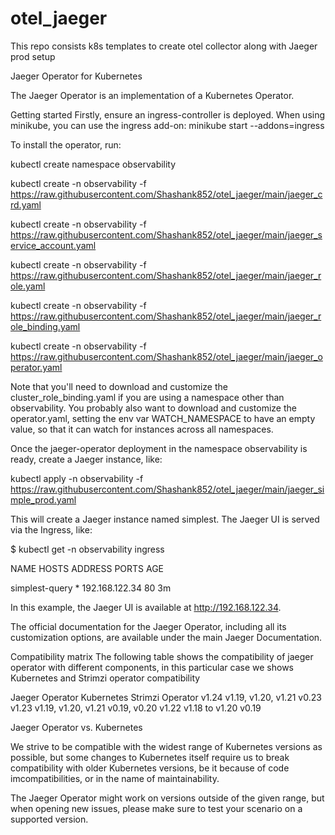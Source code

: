 # otel_jaeger
This repo consists k8s templates to create otel collector along with Jaeger prod setup

Jaeger Operator for Kubernetes

The Jaeger Operator is an implementation of a Kubernetes Operator.

Getting started
Firstly, ensure an ingress-controller is deployed. When using minikube, you can use the ingress add-on: minikube start --addons=ingress

To install the operator, run:

kubectl create namespace observability

kubectl create -n observability -f https://raw.githubusercontent.com/Shashank852/otel_jaeger/main/jaeger_crd.yaml

kubectl create -n observability -f https://raw.githubusercontent.com/Shashank852/otel_jaeger/main/jaeger_service_account.yaml

kubectl create -n observability -f https://raw.githubusercontent.com/Shashank852/otel_jaeger/main/jaeger_role.yaml

kubectl create -n observability -f https://raw.githubusercontent.com/Shashank852/otel_jaeger/main/jaeger_role_binding.yaml

kubectl create -n observability -f https://raw.githubusercontent.com/Shashank852/otel_jaeger/main/jaeger_operator.yaml


Note that you'll need to download and customize the cluster_role_binding.yaml if you are using a namespace other than observability. You probably also want to download and customize the operator.yaml, setting the env var WATCH_NAMESPACE to have an empty value, so that it can watch for instances across all namespaces.

Once the jaeger-operator deployment in the namespace observability is ready, create a Jaeger instance, like:

kubectl apply -n observability -f https://raw.githubusercontent.com/Shashank852/otel_jaeger/main/jaeger_simple_prod.yaml

This will create a Jaeger instance named simplest. The Jaeger UI is served via the Ingress, like:

$ kubectl get -n observability ingress

NAME             HOSTS     ADDRESS          PORTS     AGE

simplest-query   *         192.168.122.34   80        3m

In this example, the Jaeger UI is available at http://192.168.122.34.

The official documentation for the Jaeger Operator, including all its customization options, are available under the main Jaeger Documentation.

Compatibility matrix
The following table shows the compatibility of jaeger operator with different components, in this particular case we shows Kubernetes and Strimzi operator compatibility

Jaeger Operator	Kubernetes	Strimzi Operator
v1.24	v1.19, v1.20, v1.21	v0.23
v1.23	v1.19, v1.20, v1.21	v0.19, v0.20
v1.22	v1.18 to v1.20	v0.19

Jaeger Operator vs. Kubernetes

We strive to be compatible with the widest range of Kubernetes versions as possible, but some changes to Kubernetes itself require us to break compatibility with older Kubernetes versions, be it because of code imcompatibilities, or in the name of maintainability.

The Jaeger Operator might work on versions outside of the given range, but when opening new issues, please make sure to test your scenario on a supported version.
